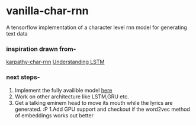 # vanilla-char-rnn
A tensorflow implementation of a character level rnn model for generating text data

### inspiration drawn from-
[karpathy-char-rnn](https://gist.github.com/karpathy/d4dee566867f8291f086)
[Understanding LSTM](https://colah.github.io/posts/2015-08-Understanding-LSTMs/)

### next steps-
1. Implement the fully availible model [here](https://github.com/karpathy/char-rnn)
1. Work on other architecture like LSTM,GRU etc.
1. Get a talking eminem head to move its mouth while the lyrics are generated. :P
1.Add GPU support and checkout if the word2vec method of embeddings works out better